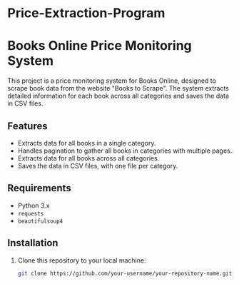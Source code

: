 # Price-Extraction-Program

# Books Online Price Monitoring System

This project is a price monitoring system for Books Online, designed to scrape book data from the website "Books to Scrape". The system extracts detailed information for each book across all categories and saves the data in CSV files.

## Features
- Extracts data for all books in a single category.
- Handles pagination to gather all books in categories with multiple pages.
- Extracts data for all books across all categories.
- Saves the data in CSV files, with one file per category.

## Requirements
- Python 3.x
- `requests`
- `beautifulsoup4`

## Installation
1. Clone this repository to your local machine:
   ```bash
   git clone https://github.com/your-username/your-repository-name.git

